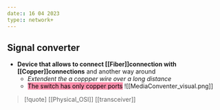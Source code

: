 ```yaml
---
date:: 16 04 2023
type:: network+
---
```

## Signal converter 
- **Device that allows to connect [[Fiber]]connection with [[Copper]]connections** and another way around 
	- *Extendent the a coppper wire over a long distance*
	- <mark style="background: #FF5582A6;">The switch has only copper ports</mark> 
![[MediaConventer_visual.png]]



>[!quote] [[Physical_OSI]] [[transceiver]]